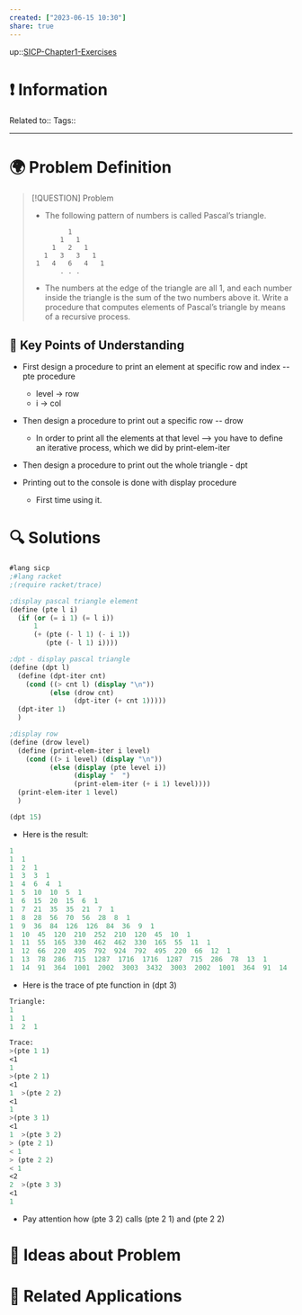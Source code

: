 ```yaml
---
created: ["2023-06-15 10:30"]
share: true
---
```


up::[SICP-Chapter1-Exercises](./SICP-Chapter1-Exercises.md)

# ❗ Information
Related to:: 
Tags:: 

___
# 🌍 Problem Definition

> [!QUESTION] Problem
> - The following pattern of numbers is called Pascal’s triangle.
> 
> ```
>          1
>        1   1
>      1   2   1
>    1   3   3   1
>  1   4   6   4   1
>        . . .
> ```
> 
> - The numbers at the edge of the triangle are all 1, and each number inside the triangle is the sum of the two numbers above it. Write a procedure that computes elements of Pascal’s triangle by means of a recursive process.


## 🔑 **Key Points of Understanding**
- First design a procedure to print an element at specific row and index -- pte procedure
	- level -> row
	- i -> col
- Then design a procedure to print out a specific row -- drow
	- In order to print all the elements at that level --> you have to define an iterative process, which we did by print-elem-iter
- Then design a procedure to print out the whole triangle - dpt

- Printing out to the console is done with display procedure 
	- First time using it.
# 🔍 Solutions

```Scheme
#lang sicp
;#lang racket
;(require racket/trace)

;display pascal triangle element
(define (pte l i)
  (if (or (= i 1) (= l i))
      1
      (+ (pte (- l 1) (- i 1))
         (pte (- l 1) i))))

;dpt - display pascal triangle
(define (dpt l)
  (define (dpt-iter cnt)
    (cond ((> cnt l) (display "\n"))
          (else (drow cnt)
                (dpt-iter (+ cnt 1)))))
  (dpt-iter 1)
  )

;display row
(define (drow level)
  (define (print-elem-iter i level)
    (cond ((> i level) (display "\n"))
          (else (display (pte level i))
                (display "  ")
                (print-elem-iter (+ i 1) level))))
  (print-elem-iter 1 level)
  )

(dpt 15)
```

- Here is the result:
```Scheme
1  
1  1  
1  2  1  
1  3  3  1  
1  4  6  4  1  
1  5  10  10  5  1  
1  6  15  20  15  6  1  
1  7  21  35  35  21  7  1  
1  8  28  56  70  56  28  8  1  
1  9  36  84  126  126  84  36  9  1  
1  10  45  120  210  252  210  120  45  10  1  
1  11  55  165  330  462  462  330  165  55  11  1  
1  12  66  220  495  792  924  792  495  220  66  12  1  
1  13  78  286  715  1287  1716  1716  1287  715  286  78  13  1  
1  14  91  364  1001  2002  3003  3432  3003  2002  1001  364  91  14  1  
```

- Here is the trace of pte function in (dpt 3)

```Scheme
Triangle:
1  
1  1  
1  2  1  

Trace:
>(pte 1 1)
<1
1  
>(pte 2 1)
<1
1  >(pte 2 2)
<1
1  
>(pte 3 1)
<1
1  >(pte 3 2)
> (pte 2 1)
< 1
> (pte 2 2)
< 1
<2
2  >(pte 3 3)
<1
1  
```
- Pay attention how (pte 3 2) calls (pte 2 1) and (pte 2 2)
# 🧠 Ideas about Problem

# 🔗 Related Applications


